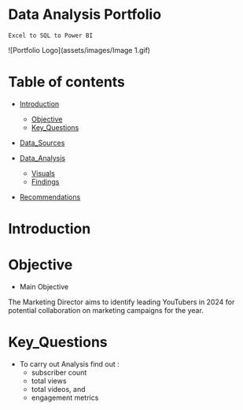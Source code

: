 # Data Analysis Portfolio
    Excel to SQL to Power BI 

![Portfolio Logo](assets/images/Image 1.gif)
    
# Table of contents 
- [Introduction](#Introduction)
    - [Objective](#Objective)
    - [Key_Questions](#Key_Questions)
- [Data_Sources](#Data_Sources)

- [Data_Analysis](#Data_Analysis)
    - [Visuals](#Visuals)
    - [Findings](#Findings)
 
- [Recommendations](#Recommendations)


# Introduction

# Objective
- Main Objective

The Marketing Director aims to identify leading YouTubers in 2024 for potential collaboration on marketing campaigns for the year.


# Key_Questions
- To carry out Analysis find out :
    - subscriber count
    - total views
    - total videos, and
    - engagement metrics
  













 
  



  
